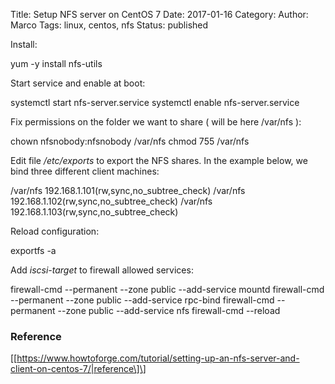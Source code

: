 Title: Setup NFS server on CentOS 7
Date: 2017-01-16
Category:
Author: Marco
Tags: linux, centos, nfs
Status: published

Install:

yum -y install nfs-utils

Start service and enable at boot:

systemctl start nfs-server.service
systemctl enable nfs-server.service

Fix permissions on the folder we want to share ( will be here /var/nfs ):

chown nfsnobody:nfsnobody /var/nfs
chmod 755 /var/nfs

Edit file _/etc/exports_ to export the NFS shares. In the example below, we bind three different client machines:

/var/nfs 192.168.1.101(rw,sync,no\_subtree\_check)
/var/nfs 192.168.1.102(rw,sync,no\_subtree\_check)
/var/nfs 192.168.1.103(rw,sync,no\_subtree\_check)

Reload configuration:

exportfs -a

Add _iscsi-target_ to firewall allowed services:

firewall-cmd --permanent --zone public --add-service mountd
firewall-cmd --permanent --zone public --add-service rpc-bind
firewall-cmd --permanent --zone public --add-service nfs
firewall-cmd --reload

### Reference

\[\[https://www.howtoforge.com/tutorial/setting-up-an-nfs-server-and-client-on-centos-7/|reference\]\]
